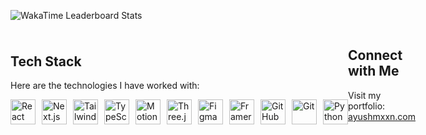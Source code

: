 ![WakaTime Leaderboard Stats](https://i.postimg.cc/4N4sF8gf/wakatimeleaderboardstats-1.jpg)

<div style="display: flex; justify-content: space-between; align-items: center;">
  <!-- Tech Stack -->
  <div>
    <h2>Tech Stack</h2>
    <p>Here are the technologies I have worked with:</p>
    <div style="display: flex; gap: 10px;">
      <img alt="React" width="40px" src="https://skillicons.dev/icons?i=react" />
      <img alt="Next.js" width="40px" src="https://skillicons.dev/icons?i=nextjs" />
      <img alt="Tailwind CSS" width="40px" src="https://skillicons.dev/icons?i=tailwind" />
      <img alt="TypeScript" width="40px" src="https://skillicons.dev/icons?i=ts" />
      <img alt="Motion" width="40px" src="https://i.postimg.cc/vBSyv11n/framer-motion-logo.png" />
      <img alt="Three.js" width="40px" src="https://skillicons.dev/icons?i=threejs" />
      <img alt="Figma" width="40px" src="https://skillicons.dev/icons?i=figma" />
      <img alt="Framer" width="40px" src="https://i.postimg.cc/QdWv24FH/7578003-1.webp" />
      <img alt="GitHub" width="40px" src="https://skillicons.dev/icons?i=github" />
      <img alt="Git" width="40px" src="https://skillicons.dev/icons?i=git" />
      <img alt="Python" width="40px" src="https://skillicons.dev/icons?i=python" />
    </div>
  </div>

  <!-- Connect with Me -->
  <div>
    <h2>Connect with Me</h2>
    <p>Visit my portfolio: <a href="https://ayushmxxn.com/">ayushmxxn.com</a></p>
  </div>
</div>
